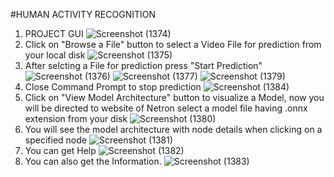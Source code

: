 #HUMAN ACTIVITY RECOGNITION
1) PROJECT GUI
![Screenshot (1374)](https://user-images.githubusercontent.com/47757720/78571197-8f449580-7843-11ea-82eb-cb9bc0b595aa.png)
2) Click on "Browse a File" button to select a Video File for prediction from your local disk
![Screenshot (1375)](https://user-images.githubusercontent.com/47757720/78569939-ecd7e280-7841-11ea-9f27-0b6b5a3098af.png)
3) After selcting a File for prediction press "Start Prediction"
![Screenshot (1376)](https://user-images.githubusercontent.com/47757720/78570055-13961900-7842-11ea-82ed-eae8d3ea81dc.png)
![Screenshot (1377)](https://user-images.githubusercontent.com/47757720/78570081-1c86ea80-7842-11ea-806e-c120b1569172.png)
![Screenshot (1379)](https://user-images.githubusercontent.com/47757720/78570098-23adf880-7842-11ea-9650-9c7f6ab84e35.png)
4) Close Command Prompt to stop prediction
![Screenshot (1384)](https://user-images.githubusercontent.com/47757720/78571245-99ff2a80-7843-11ea-9be3-ebb46823f28c.png)
5) Click on "View Model Architecture" button to visualize a Model, now you will be directed to website of Netron select a model file having .onnx extension from your disk
![Screenshot (1380)](https://user-images.githubusercontent.com/47757720/78570109-2872ac80-7842-11ea-9d9d-dba972622740.png)
7) You will see the model architecture with node details when clicking on a specified node
![Screenshot (1381)](https://user-images.githubusercontent.com/47757720/78570123-2dcff700-7842-11ea-9c8d-6406bc4eae88.png)
8) You can get Help
![Screenshot (1382)](https://user-images.githubusercontent.com/47757720/78571219-94a1e000-7843-11ea-98a7-fd3362ccb9ce.png)
9) You can also get the Information.
![Screenshot (1383)](https://user-images.githubusercontent.com/47757720/78570151-37595f00-7842-11ea-9186-ae1d432f394a.png)
